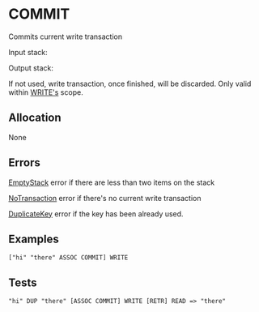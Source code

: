 # COMMIT

Commits current write transaction

Input stack: 

Output stack:

If not used, write transaction, once finished, will be discarded.
Only valid within [WRITE's](WRITE.md) scope. 

## Allocation

None

## Errors

[EmptyStack](./ERRORS/EmptyStack.md) error if there are less than two items on the stack

[NoTransaction](./ERRORS/NoTransaction.md) error if there's no current write transaction

[DuplicateKey](./ERRORS/DuplicateKey.md) error if the key has been already used.

## Examples

```
["hi" "there" ASSOC COMMIT] WRITE
```

## Tests

```
"hi" DUP "there" [ASSOC COMMIT] WRITE [RETR] READ => "there"
```